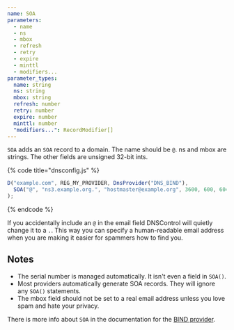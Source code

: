 ```yaml
---
name: SOA
parameters:
  - name
  - ns
  - mbox
  - refresh
  - retry
  - expire
  - minttl
  - modifiers...
parameter_types:
  name: string
  ns: string
  mbox: string
  refresh: number
  retry: number
  expire: number
  minttl: number
  "modifiers...": RecordModifier[]
---
```


`SOA` adds an `SOA` record to a domain. The name should be `@`.  ns and mbox are strings. The other fields are unsigned 32-bit ints.

{% code title="dnsconfig.js" %}
```javascript
D("example.com", REG_MY_PROVIDER, DnsProvider("DNS_BIND"),
  SOA("@", "ns3.example.org.", "hostmaster@example.org", 3600, 600, 604800, 1440),
);
```
{% endcode %}

If you accidentally include an `@` in the email field DNSControl will quietly
change it to a `.`. This way you can specify a human-readable email address
when you are making it easier for spammers how to find you.

## Notes
* The serial number is managed automatically.  It isn't even a field in `SOA()`.
* Most providers automatically generate SOA records.  They will ignore any `SOA()` statements.
* The mbox field should not be set to a real email address unless you love spam and hate your privacy.

There is more info about `SOA` in the documentation for the [BIND provider](../../providers/bind.md).
